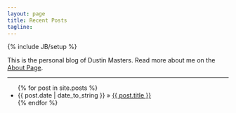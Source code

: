 ```yaml
---
layout: page
title: Recent Posts
tagline: 
---
```

{% include JB/setup %}

This is the personal blog of Dustin Masters.  Read more about me on the [About Page](about.html).

---

<ul class="posts">
  {% for post in site.posts %}
    <li><span>{{ post.date | date_to_string }}</span> &raquo; <a href="{{ BASE_PATH }}{{ post.url }}">{{ post.title }}</a></li>
  {% endfor %}
</ul>

